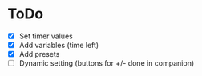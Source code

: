 # ToDo
- [X] Set timer values
- [X] Add variables (time left)
- [X] Add presets
- [ ] Dynamic setting (buttons for +/- done in companion)